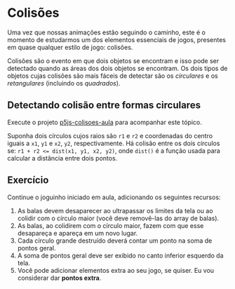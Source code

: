 # Colisões

Uma vez que nossas animações estão seguindo o caminho, este é o momento de estudarmos um dos elementos essenciais de jogos, presentes em quase qualquer estilo de jogo: colisões.

Colisões são o evento em que dois objetos se encontram e isso pode ser detectado quando as áreas dos dois objetos se encontram. Os dois tipos de objetos cujas colisões são mais fáceis de detectar são os *circulares* e os *retangulares* (incluindo os *quadrados*).

## Detectando colisão entre formas circulares

Execute o projeto [p5js-colisoes-aula](https://github.com/antoniojnr/ipw/tree/master/projetos/p5js-colisoes-aula) para acompanhar este tópico.

Suponha dois círculos cujos raios são `r1` e `r2` e coordenadas do centro iguais a `x1`, `y1` e `x2`, `y2`, respectivamente. Há colisão entre os dois círculos se: `r1 + r2 <= dist(x1, y1, x2, y2)`, onde `dist()` é a função usada para calcular a distância entre dois pontos.

## Exercício

Continue o joguinho iniciado em aula, adicionando os seguintes recursos:
1. As balas devem desaparecer ao ultrapassar os limites da tela ou ao colidir com o círculo maior (você deve removê-las do array de balas).
1. As balas, ao colidirem com o círculo maior, fazem com que esse desapareça e apareça em um novo lugar.
1. Cada círculo grande destruído deverá contar um ponto na soma de pontos geral.
1. A soma de pontos geral deve ser exibido no canto inferior esquerdo da tela.
1. Você pode adicionar elementos extra ao seu jogo, se quiser. Eu vou considerar dar **pontos extra**.
